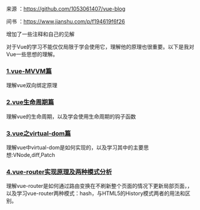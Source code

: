 来源 ：https://github.com/1053061407/vue-blog

间书 ：https://www.jianshu.com/p/f194619f6f26

增加了一些注释和自己的见解


对于Vue的学习不能仅仅局限于学会使用它，理解他的原理也很重要。以下是我对Vue一些思想的理解。
### **[1.vue-MVVM篇](https://github.com/1053061407/vue-blog/tree/master/vue-MVVM)**
 理解vue双向绑定原理
### **[2.vue生命周期篇](https://github.com/1053061407/vue-blog/tree/master/vue生命周期理解)**
 理解vue的生命周期，以及学会使用生命周期的钩子函数
### **[3.vue之virtual-dom篇](https://github.com/1053061407/vue-blog/tree/master/vue-virtual-dom)**
 理解vue中virtual-dom是如何实现的，以及学习其中的主要思想:VNode,diff,Patch
### **[4.vue-router实现原理及两种模式分析](https://github.com/1053061407/vue-blog/tree/master/vue-router)**
 理解vue-router是如何通过路由变换在不刷新整个页面的情况下更新局部页面，，以及学习vue-router两种模式：hash，与HTML5的History模式两者的用法和区别。
